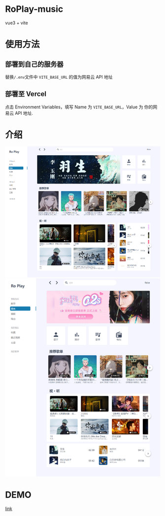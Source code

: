 # RoPlay-music

vue3 + vite

# 使用方法

## 部署到自己的服务器

替换`/.env`文件中 `VITE_BASE_URL` 的值为网易云 API 地址

## 部署至 Vercel

点击 Environment Variables，填写 Name 为 `VITE_BASE_URL`，Value 为 你的网易云 API 地址.

# 介绍

![首页-lg](./images/feed-lg.png)
![首页-md](./images/feed-md.png)

# DEMO

[link](https://ro-play-vue3-69xxynv91-wskkku.vercel.app/#/)
